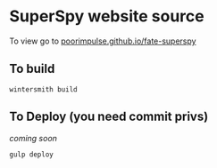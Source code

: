 # SuperSpy website source

To view go to [poorimpulse.github.io/fate-superspy](https://poorimpulse.github.io/fate-superspy)

## To build

```
wintersmith build
```

## To Deploy (you need commit privs)

*coming soon*

```
gulp deploy
```
